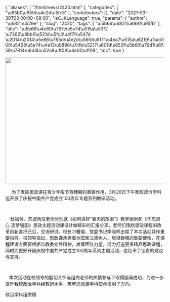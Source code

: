 {
    "aliases": [
        "/html/news/2420.html"
    ],
    "categories": [
        "\u65b0\u95fb\u4e2d\u5fc3"
    ],
    "contributors": [],
    "date": "2021-03-30T00:00:00+08:00",
    "isCJKLanguage": true,
    "params": {
        "author": "\u6821\u529e"
    },
    "slug": "2420",
    "tags": [
        "\u5b66\u6821\u8981\u95fb"
    ],
    "title": "\u5b66\u4e60\u767e\u5e74\u515a\u53f2 \u7262\u8bb0\u521d\u5fc3\u4f7f\u547d \u2014\u2014\u5e86\u795d\u4e2d\u56fd\u5171\u4ea7\u515a\u6210\u7acb100\u5468\u5e74\u4e13\u9898\u7cfb\u5217\u601d\u653f\u5b66\u79d1\u6559\u7814\u6d3b\u52a8\uff08\u4e00\uff09",
    "toc": true
}


<img
    src="https://cdn.tfls.online/mirror/full/36e6af0c6badf09c37f6f45ff050c2ea40fb9514.jpg"
    style="display:block;margin-left:auto;margin-right:auto;"
    decoding="async"
    fetchpriority="auto"
    loading="lazy"
    height="400"
    width="600"
/>




      为了发挥思政课在青少年拔节育穗期的重要作用，3月26日下午我校政治学科组开展了庆祝中国共产党成立100周年专题系列教研活动。




       




    杜福芳、苏波两位老师分别就《如何讲好“春天的故事”》教学案例和《不忘初心 逐梦强国》思政主题活动课设计做精彩的汇报分享，老师们围绕思政课程的改革创新各抒己见，交流研讨。校长刁雅俊、党委书记李晓辉出席了本次活动并作重要指导。校领导指出，思政课承担着为国家立德树人，培根铸魂的重要使命，在课程建设方面要根据市教委文件精神，发挥团队力量，努力打造更多精品思政课程，同时为更好开展庆祝中国共产党成立100周年系列主题活动，也给予了宝贵的建议与支持。




      




   本次活动在校领导的殷切关怀与组内老师的热情参与下取得圆满成功，为进一步提升我校政治学科组教研水平，筑牢思政课学科使命指明了方向。




  





政治学科组供稿


